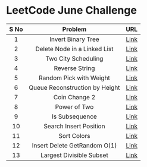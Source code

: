 # LeetCode June Challenge

| S No |             Problem            |                                          URL                                         |
|:----:|:------------------------------:|:------------------------------------------------------------------------------------:|
|   1  |       Invert Binary Tree       |  [Link](https://github.com/ishpreet-singh/leetcode-june-challenge/blob/master/1.cpp) |
|   2  |  Delete Node in a Linked List  |  [Link](https://github.com/ishpreet-singh/leetcode-june-challenge/blob/master/2.cpp) |
|   3  |       Two City Scheduling      |  [Link](https://github.com/ishpreet-singh/leetcode-june-challenge/blob/master/3.cpp) |
|   4  |         Reverse String         |  [Link](https://github.com/ishpreet-singh/leetcode-june-challenge/blob/master/4.cpp) |
|   5  |     Random Pick with Weight    |  [Link](https://github.com/ishpreet-singh/leetcode-june-challenge/blob/master/5.cpp) |
|   6  | Queue Reconstruction by Height |  [Link](https://github.com/ishpreet-singh/leetcode-june-challenge/blob/master/6.cpp) |
|   7  |          Coin Change 2         |  [Link](https://github.com/ishpreet-singh/leetcode-june-challenge/blob/master/7.cpp) |
|   8  |          Power of Two          |  [Link](https://github.com/ishpreet-singh/leetcode-june-challenge/blob/master/8.cpp) |
|   9  |         Is Subsequence         |  [Link](https://github.com/ishpreet-singh/leetcode-june-challenge/blob/master/9.cpp) |
|  10  |     Search Insert Position     | [Link](https://github.com/ishpreet-singh/leetcode-june-challenge/blob/master/10.cpp) |
|  11  |           Sort Colors          | [Link](https://github.com/ishpreet-singh/leetcode-june-challenge/blob/master/11.cpp) |
|  12  |  Insert Delete GetRandom O(1)  | [Link](https://github.com/ishpreet-singh/leetcode-june-challenge/blob/master/12.cpp) |
|  13  |    Largest Divisible Subset    | [Link](https://github.com/ishpreet-singh/leetcode-june-challenge/blob/master/13.cpp) |